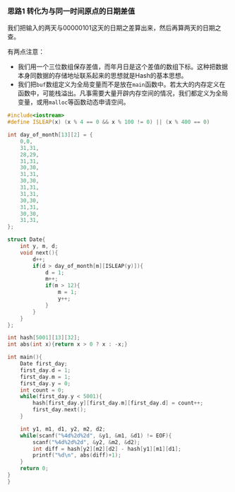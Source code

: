 ### 思路1 转化为与同一时间原点的日期差值

我们把输入的两天与00000101这天的日期之差算出来，然后再算两天的日期之查。

有两点注意：

- 我们用一个三位数组保存差值，而年月日是这个差值的数组下标。这种把数据本身同数据的存储地址联系起来的思想就是Hash的基本思想。
- 我们把`buf`数组定义为全局变量而不是放在`main`函数中。若太大的内存定义在函数中，可能栈溢出。凡事需要大量开辟内存空间的情况，我们都定义为全局变量，或用`malloc`等函数动态申请空间。

```cpp
#include<iostream>
#define ISLEAP(x) (x % 4 == 0 && x % 100 != 0) || (x % 400 == 0)

int day_of_month[13][2] = {
    0,0,
    31,31,
    28,29,
    31,31,
    30,30,
    31,31,
    30,30,
    31,31,
    31,31,
    30,30,
    31,31,
    30,30,
    31,31,
};

struct Date{
    int y, m, d;
    void next(){
        d++;
        if(d > day_of_month[m][ISLEAP(y)]){
            d = 1;
            m++;
            if(m > 12){
                m = 1;
                y++;
            }
        }
    }
};

int hash[5001][13][32];
int abs(int x){return x > 0 ? x : -x;}

int main(){
    Date first_day;
    first_day.d = 1;
    first_day.m = 1;
    first_day.y = 0;
    int count = 0;
    while(first_day.y < 5001){
        hash[first_day.y][first_day.m][first_day.d] = count++;
        first_day.next();
    }

    int y1, m1, d1, y2, m2, d2;
    while(scanf("%4d%2d%2d", &y1, &m1, &d1) != EOF){
        scanf("%4d%2d%2d", &y2, &m2, &d2);
        int diff = hash[y2][m2][d2] - hash[y1][m1][d1];
        printf("%d\n", abs(diff)+1);
    }
    return 0;
}
}
```